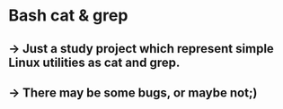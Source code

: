 # Bash cat & grep

## -> Just a study project which represent simple Linux utilities as cat and grep.

## -> There may be some bugs, or maybe not;)
